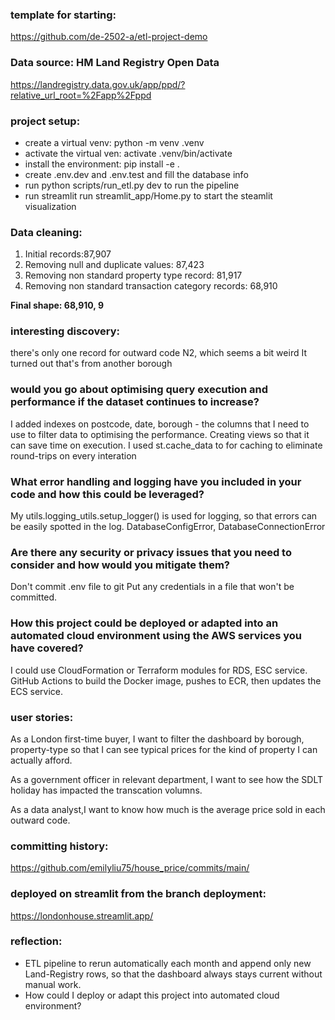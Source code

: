 ### template for starting:
https://github.com/de-2502-a/etl-project-demo

### Data source: HM Land Registry Open Data
https://landregistry.data.gov.uk/app/ppd/?relative_url_root=%2Fapp%2Fppd
### project setup:
- create a virtual venv: python -m venv .venv
- activate the virtual ven: activate .venv/bin/activate
- install the environment: pip install -e .
- create .env.dev and .env.test and fill the database info
- run python scripts/run_etl.py dev to run the pipeline
- run streamlit run streamlit_app/Home.py to start the steamlit visualization


### Data cleaning:
1. Initial records:87,907
2. Removing null and duplicate values: 87,423
3. Removing non standard property type record: 81,917
4. Removing non standard transaction category records: 68,910

**Final shape: 68,910, 9**

### interesting discovery:
there's only one record for outward code N2, which seems a bit weird
It turned out that's from another borough

### would you go about optimising query execution and performance if the dataset continues to increase?
I added indexes on postcode, date, borough - the columns that I need to use to filter data to optimising the performance.
Creating views so that it can save time on execution.
I used st.cache_data to for caching to eliminate round-trips on every interation

### What error handling and logging have you included in your code and how this could be leveraged?
My utils.logging_utils.setup_logger() is used for logging, so that errors can be easily spotted in the log.
DatabaseConfigError, DatabaseConnectionError
### Are there any security or privacy issues that you need to consider and how would you mitigate them?
Don't commit .env file to git
Put any credentials in a file that won't be committed.
### How this project could be deployed or adapted into an automated cloud environment using the AWS services you have covered?
I could use CloudFormation or Terraform modules for RDS, ESC service.
GitHub Actions to build the Docker image, pushes to ECR, then updates the ECS service.

### user stories:
As a London first-time buyer, I want to filter the dashboard by borough, property-type so that I can see typical prices for the kind of property I can actually afford.

As a government officer in relevant department, I want to see how the SDLT holiday has impacted the transcation volumns.

As a data analyst,I want to know how much is the average price sold in each outward code.
### committing history:
https://github.com/emilyliu75/house_price/commits/main/

### deployed on streamlit from the branch deployment:
https://londonhouse.streamlit.app/

### reflection:
- ETL pipeline to rerun automatically each month and append only new Land-Registry rows, so that the dashboard always stays current without manual work.
- How could I deploy or adapt this project into automated cloud environment?
